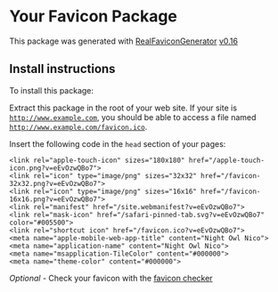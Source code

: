 # Your Favicon Package

This package was generated with [RealFaviconGenerator](https://realfavicongenerator.net/) [v0.16](https://realfavicongenerator.net/change_log#v0.16)

## Install instructions

To install this package:

Extract this package in the root of your web site. If your site is <code>http://www.example.com</code>, you should be able to access a file named <code>http://www.example.com/favicon.ico</code>.

Insert the following code in the `head` section of your pages:

    <link rel="apple-touch-icon" sizes="180x180" href="/apple-touch-icon.png?v=eEvOzwQBo7">
    <link rel="icon" type="image/png" sizes="32x32" href="/favicon-32x32.png?v=eEvOzwQBo7">
    <link rel="icon" type="image/png" sizes="16x16" href="/favicon-16x16.png?v=eEvOzwQBo7">
    <link rel="manifest" href="/site.webmanifest?v=eEvOzwQBo7">
    <link rel="mask-icon" href="/safari-pinned-tab.svg?v=eEvOzwQBo7" color="#005500">
    <link rel="shortcut icon" href="/favicon.ico?v=eEvOzwQBo7">
    <meta name="apple-mobile-web-app-title" content="Night Owl Nico">
    <meta name="application-name" content="Night Owl Nico">
    <meta name="msapplication-TileColor" content="#000000">
    <meta name="theme-color" content="#000000">

_Optional_ - Check your favicon with the [favicon checker](https://realfavicongenerator.net/favicon_checker)
